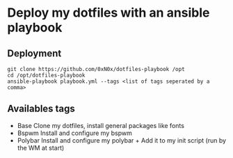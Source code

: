 # Deploy my dotfiles with an ansible playbook

## Deployment

```
git clone https://github.com/0xN0x/dotfiles-playbook /opt
cd /opt/dotfiles-playbook
ansible-playbook playbook.yml --tags <list of tags seperated by a comma>
```

## Availables tags
- Base
Clone my dotfiles, install general packages like fonts
- Bspwm
Install and configure my bspwm
- Polybar
Install and configure my polybar + Add it to my init script (run by the WM at start)